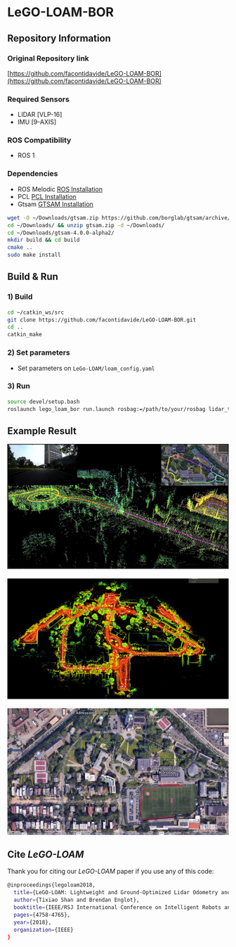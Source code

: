 # LeGO-LOAM-BOR

## Repository Information

### Original Repository link

[https://github.com/facontidavide/LeGO-LOAM-BOR](https://github.com/facontidavide/LeGO-LOAM-BOR)

### Required Sensors

- LIDAR [VLP-16]
- IMU [9-AXIS]

### ROS Compatibility

- ROS 1

### Dependencies

- ROS Melodic [ROS Installation](http://wiki.ros.org/ROS/Installation)
- PCL [PCL Installation](https://pointclouds.org/downloads/)
- Gtsam [GTSAM Installation](https://gtsam.org/get_started/)

```bash
wget -O ~/Downloads/gtsam.zip https://github.com/borglab/gtsam/archive/4.0.0-alpha2.zip
cd ~/Downloads/ && unzip gtsam.zip -d ~/Downloads/
cd ~/Downloads/gtsam-4.0.0-alpha2/
mkdir build && cd build
cmake ..
sudo make install
```

## Build & Run

### 1) Build

```bash
cd ~/catkin_ws/src
git clone https://github.com/facontidavide/LeGO-LOAM-BOR.git
cd ..
catkin_make
```

### 2) Set parameters

- Set parameters on `LeGo-LOAM/loam_config.yaml`

### 3) Run

```bash
source devel/setup.bash
roslaunch lego_loam_bor run.launch rosbag:=/path/to/your/rosbag lidar_topic:=/velodyne_points
```

## Example Result

<p><img src="images/demo.png" width="712"/></p>

<p><img src="images/dataset-demo.png" width="712"/></p>

<p><img src="images/google-earth.png" width="712"/></p>

## Cite _LeGO-LOAM_

Thank you for citing our _LeGO-LOAM_ paper if you use any of this code:

```bash
@inproceedings{legoloam2018,
  title={LeGO-LOAM: Lightweight and Ground-Optimized Lidar Odometry and Mapping on Variable Terrain},
  author={Tixiao Shan and Brendan Englot},
  booktitle={IEEE/RSJ International Conference on Intelligent Robots and Systems (IROS)},
  pages={4758-4765},
  year={2018},
  organization={IEEE}
}
```
